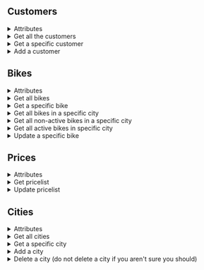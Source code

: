 ## Customers
<details>
<summary>Attributes</summary>
<br>

```
id
email
first-name
last-name
balance
history
    id
    start-position
    stop-position
    stop-time
    start-time
    amount
```
</details>

<details>
<summary>Get all the customers</summary>
<br>

```
GET /v1/customers/
```

#### Result:
```
{
    "data": [
        {
            "id": 1,
            "email": "webikes@gmail.com",
            "first-name": "Webikes",
            "last-name": "Scooter",
            "balance": 300,
            "history": [
                {
                    "id": 1,
                    "start-position": ["57.632131", "18.289084"],
                    "stop-position": ["57.632614", "18.290736"],
                    "start-time": "2017-06-08T19:30:39+00:00",
                    "stop-time": "2017-06-08T19:45:00+00:00",
                    "amount": "25"
                },
                {
                    "id": 2,
                    "start-position": ["57.632131", "18.289084"],
                    "stop-position": ["57.632614", "18.290736"],
                    "start-time": "2017-06-08T11:30:39+00:00",
                    "stop-time": "2017-06-08T11:45:00+00:00",
                    "amount": "30"
                },
            ]
        },
        {
            "id": 2,
            "email": "test@gmail.com",
            "first-name": "Test",
            "last-name": "Testsson",
            "balance": 1000,
            "history": [
                {
                    "id": 1,
                    "start-position": ["57.632131", "18.289084"],
                    "stop-position": ["57.632614", "18.290736"],
                    "start-time": "2017-06-08T19:30:39+00:00",
                    "stop-time": "2017-06-08T19:45:00+00:00",
                    "amount": "40"
                }
            ]
        },
        ...
    ]
}
```
</details>

<details>
<summary>Get a specific customer</summary>
<br>

```
GET /v1/customers/{id}
```

#### Result:
```
{
    "data": {
        "id": 1,
        "email": "webikes@gmail.com",
        "first-name": "Webikes",
        "last-name": "Scooter",
        "balance": 300,
        "history": [
            {
                "id": 1,
                "start-position": ["57.632131", "18.289084"],
                "stop-position": ["57.632614", "18.290736"],
                "start-time": "2017-06-08T19:30:39+00:00",
                "stop-time": "2017-06-08T19:45:00+00:00",
                "amount": "25"
            },
            {
                "id": 2,
                "start-position": ["57.632131", "18.289084"],
                "stop-position": ["57.632614", "18.290736"],
                "start-time": "2017-06-08T11:30:39+00:00",
                "stop-time": "2017-06-08T11:45:00+00:00",
                "amount": "30"
            },
        ]
    }
}
```
</details>

<details>
<summary>Add a customer</summary>
<br>

```
POST /v1/customers/
```
#### Required parameters:
```
email
first-name
last-name
```

#### Optional parameters:
```
balance
history
```

#### Result:
```
BEHÖVER SES ÖVER - antingen hela kunden eller inget
```

</details>

## Bikes
<details>
<summary>Attributes</summary>
<br>

```
id
name
active
works
charging
maxspeed
speed
batterylevel
history
    userId
    startPosition
        type
        coordinates []
    stopPosition
        type
        coordinates []
    stopTime
    startTime
location
    type
    coordinates []
    id
inCity
```
</details>

<details>
<summary>Get all bikes</summary>
<br>

```
GET /v1/bikes/
```

#### Result:
```
[
    {
        "_id":"6378a9b4b16448f7cc1b0dab",
        "name":"Bike-0",
        "active":false,
        "works":true,
        "charging":false,
        "maxspeed":30,
        "speed":0,
        "batterylevel":100,
        "history":[],
        "location": {
            "type":"Point",
            "coordinates":[18.33498238846085,57.613584938373215],
            "_id":"6378a9b4b16448f7cc1b0dac"
        },
        "inCity":"6378989b6a6403d2a9c6edb2"
        },
        {
        "_id":"6378a9b9b16448f7cc1b0db2",
        "name":"Bike-1",
        "active":false,
        "works":true,
        "charging":false,
        "maxspeed":30,
        "speed":0,
        "batterylevel":100,
        "history":[],
        "location": {
            "type":"Point",
            "coordinates":[18.323780653590358,57.6251713328071],
            "_id":"6378a9b9b16448f7cc1b0db3"
            },
        "inCity":"6378989b6a6403d2a9c6edb2"
        },
        ...
```
</details>

<details>
<summary>Get a specific bike</summary>
<br>

```
GET /v1/bikes/{bikeId}
```

#### Result:
```
[
    {
        "_id":"6378a9b4b16448f7cc1b0dab",
        "name":"Bike-0",
        "active":false,
        "works":true,
        "charging":false,
        "maxspeed":30,
        "speed":0,
        "batterylevel":100,
        "history":[],
        "location": {
            "type":"Point",
            "coordinates":[18.33498238846085,57.613584938373215],
            "_id":"6378a9b4b16448f7cc1b0dac"
        },
        "inCity":"6378989b6a6403d2a9c6edb2"
    }
]
```
</details>

<details>
<summary>Get all bikes in a specific city</summary>
<br>

```
GET /v1/bikes/city/{cityId}
```

#### Result:
```
[
    {
        "_id":"6378a9b4b16448f7cc1b0dab",
        "name":"Bike-0",
        "active":false,
        "works":true,
        "charging":false,
        "maxspeed":30,
        "speed":0,
        "batterylevel":100,
        "history":[],
        "location": {
            "type":"Point",
            "coordinates":[18.33498238846085,57.613584938373215],
            "_id":"6378a9b4b16448f7cc1b0dac"
        },
        "inCity":"6378989b6a6403d2a9c6edb2"
        },
        {
        "_id":"6378a9b9b16448f7cc1b0db2",
        "name":"Bike-1",
        "active":false,
        "works":true,
        "charging":false,
        "maxspeed":30,
        "speed":0,
        "batterylevel":100,
        "history":[],
        "location": {
            "type":"Point",
            "coordinates":[18.323780653590358,57.6251713328071],
            "_id":"6378a9b9b16448f7cc1b0db3"
            },
        "inCity":"6378989b6a6403d2a9c6edb2"
        },
        ...
```
</details>

<details>
<summary>Get all non-active bikes in a specific city</summary>
<br>

```
GET /v1/bikes/city/{cityId}/nonActive
```

#### Result:
```
[
    {
        "_id":"6378a9b4b16448f7cc1b0dab",
        "name":"Bike-0",
        "active":false,
        "works":true,
        "charging":false,
        "maxspeed":30,
        "speed":0,
        "batterylevel":100,
        "history":[],
        "location": {
            "type":"Point",
            "coordinates":[18.33498238846085,57.613584938373215],
            "_id":"6378a9b4b16448f7cc1b0dac"
        },
        "inCity":"6378989b6a6403d2a9c6edb2"
        },
        {
        "_id":"6378a9b9b16448f7cc1b0db2",
        "name":"Bike-1",
        "active":false,
        "works":true,
        "charging":false,
        "maxspeed":30,
        "speed":0,
        "batterylevel":100,
        "history":[],
        "location": {
            "type":"Point",
            "coordinates":[18.323780653590358,57.6251713328071],
            "_id":"6378a9b9b16448f7cc1b0db3"
            },
        "inCity":"6378989b6a6403d2a9c6edb2"
        },
        ...
```
</details>

<details>
<summary>Get all active bikes in specific city</summary>
<br>

```
GET /v1/bikes/city/{cityId}/active
```

#### Result:
```
[
    {
        "_id":"6378a9b4b16448f7cc1b0dab",
        "name":"Bike-0",
        "active":true,
        "works":true,
        "charging":false,
        "maxspeed":30,
        "speed":0,
        "batterylevel":100,
        "history":[],
        "location": {
            "type":"Point",
            "coordinates":[18.33498238846085,57.613584938373215],
            "_id":"6378a9b4b16448f7cc1b0dac"
        },
        "inCity":"6378989b6a6403d2a9c6edb2"
        },
        {
        "_id":"6378a9b9b16448f7cc1b0db2",
        "name":"Bike-1",
        "active":true,
        "works":true,
        "charging":false,
        "maxspeed":30,
        "speed":0,
        "batterylevel":100,
        "history":[],
        "location": {
            "type":"Point",
            "coordinates":[18.323780653590358,57.6251713328071],
            "_id":"6378a9b9b16448f7cc1b0db3"
            },
        "inCity":"6378989b6a6403d2a9c6edb2"
        },
        ...
```
</details>

<details>
<summary>Update a specific bike</summary>
<br>

```
PUT /v1/bikes/{bikeId}
```

#### Optional parameters:
```
name
active
works
charging
maxspeed
speed
batterylevel
history
    userId
    startPosition
        type
        coordinates []
    stopPosition
        type
        coordinates []
    stopTime
    startTime
location
    type
    coordinates []
inCity
```

#### Result:
```
[
    {
        "_id":"6378a9b4b16448f7cc1b0dab",
        "name":"Bike-0",
        "active":true,
        "works":true,
        "charging":false,
        "maxspeed":30,
        "speed":0,
        "batterylevel":100,
        "history":[],
        "location": {
            "type":"Point",
            "coordinates":[18.33498238846085,57.613584938373215],
            "_id":"6378a9b4b16448f7cc1b0dac"
        },
        "inCity":"6378989b6a6403d2a9c6edb2"
    }
]
```
</details>

## Prices
<details>
<summary>Attributes</summary>
<br>

```
id
startFee
penaltyFee
minuteTaxa
bonus
```
</details>

<details>
<summary>Get pricelist</summary>
<br>

```
GET /v1/prices/
```

#### Result:
```
{
    data: {
        "id": "1234567876543sw23r123v4n",
        "startFee": 10,
        "penaltyFee": 40,
        "minuteTaxa": 1.50,
        "bonus": 0
    }
}
```
</details>

<details>
<summary>Update pricelist</summary>
<br>

```
PUT /v1/prices/{id}
```

#### Required parameters:
```

```

#### Optional parameters:
```
VET EJ
```

#### Result:
```
{
    data: {
        "id": "1234567876543sw23r123v4n",
        "startFee": 10,
        "penaltyFee": 40,
        "minuteTaxa": 1.50,
        "bonus": 0
    }
}
```
</details>

## Cities
<details>
<summary>Attributes</summary>
<br>

```
id
name
location
    type
    coordinates []
    id
```
</details>

<details>
<summary>Get all cities</summary>
<br>

```
GET /v1/cities/
```

#### Result:
```
[
    {
        "_id":"6378989b6a6403d2a9c6edb1",
        "name":"Visby",
        "location": {
            "type":"Polygon",
            "coordinates": [
                [
                    [18.29249949427583,57.64387592528371],
                    [18.262487705224146,57.6091959939576],
                    [18.350071601600348,57.6110636569031],
                    [18.350071601600348,57.64387592528371],
                    [18.29249949427583,57.64387592528371]
                ]
            ],
            "_id":"6378989b6a6403d2a9c6edb2"
        },
        ...
    ]
```
</details>

<details>
<summary>Get a specific city</summary>
<br>

```
GET /v1/cities/{id}
```

#### Result:
```
[
    {
        "_id":"6378989b6a6403d2a9c6edb1",
        "name":"Visby",
        "location": {
            "type":"Polygon",
            "coordinates": [
                [
                    [18.29249949427583,57.64387592528371],
                    [18.262487705224146,57.6091959939576],
                    [18.350071601600348,57.6110636569031],
                    [18.350071601600348,57.64387592528371],
                    [18.29249949427583,57.64387592528371]
                ]
            ],
            "_id":"6378989b6a6403d2a9c6edb2"
        }
    ]
```
</details>

<details>
<summary>Add a city</summary>
<br>

```
POST /v1/cities/
```

#### Required parameters:
```
name
location
```

#### Result:
```
message: "New city created"
```
</details>

<details>
<summary>Delete a city (do not delete a city if you aren't sure you should)</summary>
<br>

```
DELETE /v1/cities/{id}
```

#### Required parameters:
```
id
```

#### Result:
```
-
```
</details>